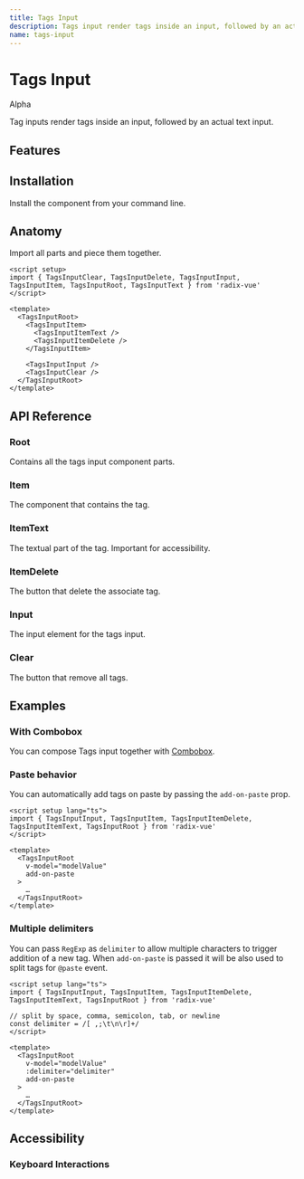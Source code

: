 ```yaml
---
title: Tags Input
description: Tags input render tags inside an input, followed by an actual text input.
name: tags-input
---
```


# Tags Input

<Badge>Alpha</Badge>

<Description>
Tag inputs render tags inside an input, followed by an actual text input.
</Description>

<ComponentPreview name="TagsInput" />

## Features

<Highlights
  :features="[
    'Can be controlled or uncontrolled.',
    'Full keyboard navigation.',
    'Limit the number of tags.',
    'Accept value from clipboard.',
    'Clear button to reset all tags values.'
  ]"
/>

## Installation

Install the component from your command line.

<InstallationTabs value="radix-vue" />

## Anatomy

Import all parts and piece them together.

```vue
<script setup>
import { TagsInputClear, TagsInputDelete, TagsInputInput, TagsInputItem, TagsInputRoot, TagsInputText } from 'radix-vue'
</script>

<template>
  <TagsInputRoot>
    <TagsInputItem>
      <TagsInputItemText />
      <TagsInputItemDelete />
    </TagsInputItem>

    <TagsInputInput />
    <TagsInputClear />
  </TagsInputRoot>
</template>
```

## API Reference

### Root

Contains all the tags input component parts.

<!-- @include: @/meta/TagsInputRoot.md -->

<DataAttributesTable
  :data="[
    {
      attribute: '[data-disabled]',
      values: 'Present when disabled',
    },
    {
      attribute: '[data-focused]',
      values: 'Present when focus on input',
    },
    {
      attribute: '[data-invalid]',
      values: 'Present when input value is invalid',
    },
  ]"
/>

### Item

The component that contains the tag.

<!-- @include: @/meta/TagsInputItem.md -->

<DataAttributesTable
  :data="[
    {
      attribute: '[data-state]',
      values: ['active', 'inactive'],
    },
    {
      attribute: '[data-disabled]',
      values: 'Present when disabled',
    },
  ]"
/>

### ItemText

The textual part of the tag. Important for accessibility.

<!-- @include: @/meta/TagsInputItemText.md -->

### ItemDelete

The button that delete the associate tag.

<!-- @include: @/meta/TagsInputItemDelete.md -->

<DataAttributesTable
  :data="[
    {
      attribute: '[data-state]',
      values: ['active', 'inactive'],
    },
    {
      attribute: '[data-disabled]',
      values: 'Present when disabled',
    },
  ]"
/>

### Input

The input element for the tags input.

<!-- @include: @/meta/TagsInputInput.md -->

<DataAttributesTable
  :data="[
    {
      attribute: '[data-invalid]',
      values: 'Present when input value is invalid',
    },
  ]"
/>

### Clear

The button that remove all tags.

<!-- @include: @/meta/TagsInputClear.md -->

<DataAttributesTable
  :data="[
    {
      attribute: '[data-disabled]',
      values: 'Present when disabled',
    },
  ]"
/>

## Examples

### With Combobox

You can compose Tags input together with [Combobox](../components/combobox.html).

<ComponentPreview name="TagsInputCombobox" />

### Paste behavior

You can automatically add tags on paste by passing the `add-on-paste` prop.

```vue line=8
<script setup lang="ts">
import { TagsInputInput, TagsInputItem, TagsInputItemDelete, TagsInputItemText, TagsInputRoot } from 'radix-vue'
</script>

<template>
  <TagsInputRoot
    v-model="modelValue"
    add-on-paste
  >
    …
  </TagsInputRoot>
</template>
```

### Multiple delimiters

You can pass `RegExp` as `delimiter` to allow multiple characters to trigger addition of a new tag. When `add-on-paste` is passed it will be also used to split tags for `@paste` event.

```vue line=4-5,11
<script setup lang="ts">
import { TagsInputInput, TagsInputItem, TagsInputItemDelete, TagsInputItemText, TagsInputRoot } from 'radix-vue'

// split by space, comma, semicolon, tab, or newline
const delimiter = /[ ,;\t\n\r]+/
</script>

<template>
  <TagsInputRoot
    v-model="modelValue"
    :delimiter="delimiter"
    add-on-paste
  >
    …
  </TagsInputRoot>
</template>
```

## Accessibility

### Keyboard Interactions

<KeyboardTable
  :data="[
    {
      keys: ['Delete'],
      description: '<span> When tag is active, remove it and set the tag on right active.</span>',
    },
    {
      keys: ['Backspace'],
      description: '<span> When tag is active, remove it and set the tag on left active. If there are no tags to the left, either the next tags gets focus, or the input.</span>',
    },
    {
      keys: ['ArrowRight'],
      description: '<span> Set the next tag active.</span>',
    },
    {
      keys: ['ArrowLeft'],
      description: '<span> Set the previous tag active.</span>',
    },
    {
      keys: ['Home'],
      description: '<span> Set the first tag active</span>',
    },
    {
      keys: ['End'],
      description: '<span> Set the last tag active</span>',
    },
  ]"
/>
